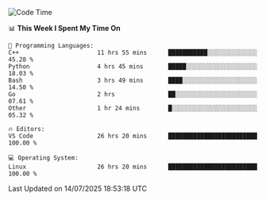 
<!--START_SECTION:waka-->
![Code Time](http://img.shields.io/badge/Code%20Time-3%2C597%20hrs%2033%20mins-blue)

📊 **This Week I Spent My Time On** 

```text
💬 Programming Languages: 
C++                      11 hrs 55 mins      ███████████░░░░░░░░░░░░░░   45.28 % 
Python                   4 hrs 45 mins       █████░░░░░░░░░░░░░░░░░░░░   18.03 % 
Bash                     3 hrs 49 mins       ████░░░░░░░░░░░░░░░░░░░░░   14.50 % 
Go                       2 hrs               ██░░░░░░░░░░░░░░░░░░░░░░░   07.61 % 
Other                    1 hr 24 mins        █░░░░░░░░░░░░░░░░░░░░░░░░   05.32 % 

🔥 Editors: 
VS Code                  26 hrs 20 mins      █████████████████████████   100.00 % 

💻 Operating System: 
Linux                    26 hrs 20 mins      █████████████████████████   100.00 % 
```


 Last Updated on 14/07/2025 18:53:18 UTC
<!--END_SECTION:waka-->

